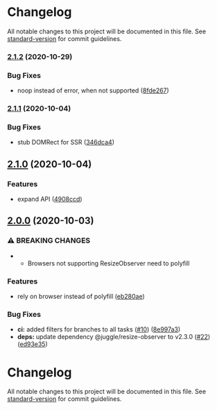 # Changelog

All notable changes to this project will be documented in this file. See [standard-version](https://github.com/conventional-changelog/standard-version) for commit guidelines.

### [2.1.2](https://github.com/danielkov/use-element-dimensions/compare/v2.1.1...v2.1.2) (2020-10-29)


### Bug Fixes

* noop instead of error, when not supported ([8fde267](https://github.com/danielkov/use-element-dimensions/commit/8fde267140b6d46a73fce30e3c8fbc36e48a0aae))

### [2.1.1](https://github.com/danielkov/use-element-dimensions/compare/v2.1.0...v2.1.1) (2020-10-04)


### Bug Fixes

* stub DOMRect for SSR ([346dca4](https://github.com/danielkov/use-element-dimensions/commit/346dca44f3b08c0a12356910814b7db72b6f4494))

## [2.1.0](https://github.com/danielkov/use-element-dimensions/compare/v2.0.0...v2.1.0) (2020-10-04)


### Features

* expand API ([4908ccd](https://github.com/danielkov/use-element-dimensions/commit/4908ccdcb501cc2f84b94758444860c256b7502c))

## [2.0.0](https://github.com/danielkov/use-element-dimensions/compare/v1.0.0...v2.0.0) (2020-10-03)


### ⚠ BREAKING CHANGES

* - Browsers not supporting ResizeObserver need to polyfill

### Features

* rely on browser instead of polyfill ([eb280ae](https://github.com/danielkov/use-element-dimensions/commit/eb280ae0710199ce4cc72a7b9d59dca44bcd9624))


### Bug Fixes

* **ci:** added filters for branches to all tasks ([#10](https://github.com/danielkov/use-element-dimensions/issues/10)) ([8e997a3](https://github.com/danielkov/use-element-dimensions/commit/8e997a3e5db785b8fbfbfd212d19474d1797a5b9))
* **deps:** update dependency @juggle/resize-observer to v2.3.0 ([#22](https://github.com/danielkov/use-element-dimensions/issues/22)) ([ed93e35](https://github.com/danielkov/use-element-dimensions/commit/ed93e35efd8d57bb4cd4b5584fb6d4cba92a439a))

# Changelog

All notable changes to this project will be documented in this file. See [standard-version](https://github.com/conventional-changelog/standard-version) for commit guidelines.
